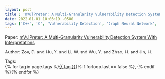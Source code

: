 ```yaml
---
layout: post
title : 'mVulPreter: A Multi-Granularity Vulnerability Detection System With Interpretations'
date: 2022-01-01 10:03:19 -0500
tags: ['C++', 'C', 'Vulnerability Detection', 'Graph Neural Network', 'Program Dependence Graph (PDG)']
---
```

Paper: [mVulPreter: A Multi-Granularity Vulnerability Detection System With Interpretations](https://ieeexplore.ieee.org/stamp/stamp.jsp?arnumber=9864301)

Author: Zou, D. and Hu, Y. and Li, W. and Wu, Y. and Zhao, H. and Jin, H.




 Tags:  
        <span>{% for tag in page.tags %}<a href="/tags/#{{ tag | slugify }}">{{ tag }}</a>{% if forloop.last == false %}, {% endif %}{% endfor %}</span>
